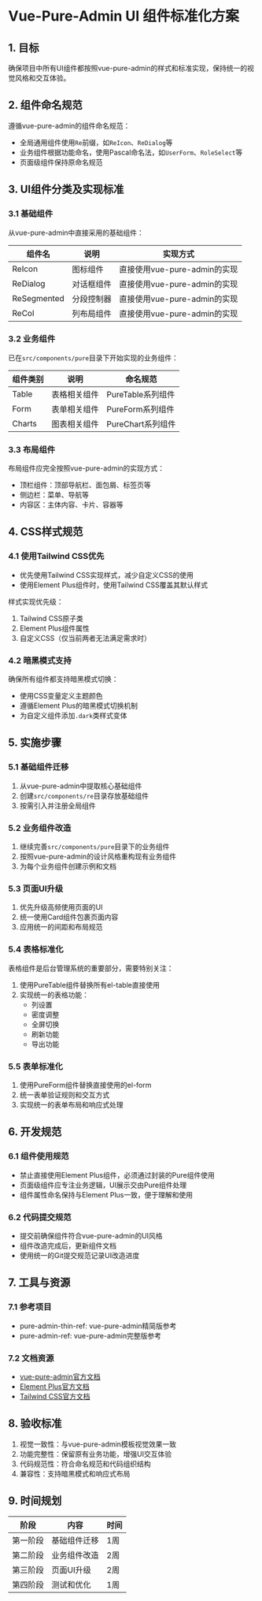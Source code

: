 # Vue-Pure-Admin UI 组件标准化方案

## 1. 目标

确保项目中所有UI组件都按照vue-pure-admin的样式和标准实现，保持统一的视觉风格和交互体验。

## 2. 组件命名规范

遵循vue-pure-admin的组件命名规范：
- 全局通用组件使用`Re`前缀，如`ReIcon`、`ReDialog`等
- 业务组件根据功能命名，使用Pascal命名法，如`UserForm`、`RoleSelect`等
- 页面级组件保持原命名规范

## 3. UI组件分类及实现标准

### 3.1 基础组件

从vue-pure-admin中直接采用的基础组件：

| 组件名 | 说明 | 实现方式 |
| ------ | ---- | ------- |
| ReIcon | 图标组件 | 直接使用vue-pure-admin的实现 |
| ReDialog | 对话框组件 | 直接使用vue-pure-admin的实现 |
| ReSegmented | 分段控制器 | 直接使用vue-pure-admin的实现 |
| ReCol | 列布局组件 | 直接使用vue-pure-admin的实现 |

### 3.2 业务组件

已在`src/components/pure`目录下开始实现的业务组件：

| 组件类别 | 说明 | 命名规范 |
| ------ | ---- | ------- |
| Table | 表格相关组件 | PureTable系列组件 |
| Form | 表单相关组件 | PureForm系列组件 |
| Charts | 图表相关组件 | PureChart系列组件 |

### 3.3 布局组件

布局组件应完全按照vue-pure-admin的实现方式：

- 顶栏组件：顶部导航栏、面包屑、标签页等
- 侧边栏：菜单、导航等
- 内容区：主体内容、卡片、容器等

## 4. CSS样式规范

### 4.1 使用Tailwind CSS优先

- 优先使用Tailwind CSS实现样式，减少自定义CSS的使用
- 使用Element Plus组件时，使用Tailwind CSS覆盖其默认样式

样式实现优先级：
1. Tailwind CSS原子类
2. Element Plus组件属性
3. 自定义CSS（仅当前两者无法满足需求时）

### 4.2 暗黑模式支持

确保所有组件都支持暗黑模式切换：
- 使用CSS变量定义主题颜色
- 遵循Element Plus的暗黑模式切换机制
- 为自定义组件添加`.dark`类样式变体

## 5. 实施步骤

### 5.1 基础组件迁移

1. 从vue-pure-admin中提取核心基础组件
2. 创建`src/components/re`目录存放基础组件
3. 按需引入并注册全局组件

### 5.2 业务组件改造

1. 继续完善`src/components/pure`目录下的业务组件
2. 按照vue-pure-admin的设计风格重构现有业务组件
3. 为每个业务组件创建示例和文档

### 5.3 页面UI升级

1. 优先升级高频使用页面的UI
2. 统一使用Card组件包裹页面内容
3. 应用统一的间距和布局规范

### 5.4 表格标准化

表格组件是后台管理系统的重要部分，需要特别关注：

1. 使用PureTable组件替换所有el-table直接使用
2. 实现统一的表格功能：
   - 列设置
   - 密度调整
   - 全屏切换
   - 刷新功能
   - 导出功能

### 5.5 表单标准化

1. 使用PureForm组件替换直接使用的el-form
2. 统一表单验证规则和交互方式
3. 实现统一的表单布局和响应式处理

## 6. 开发规范

### 6.1 组件使用规范

- 禁止直接使用Element Plus组件，必须通过封装的Pure组件使用
- 页面级组件应专注业务逻辑，UI展示交由Pure组件处理
- 组件属性命名保持与Element Plus一致，便于理解和使用

### 6.2 代码提交规范

- 提交前确保组件符合vue-pure-admin的UI风格
- 组件改造完成后，更新组件文档
- 使用统一的Git提交规范记录UI改造进度

## 7. 工具与资源

### 7.1 参考项目

- pure-admin-thin-ref: vue-pure-admin精简版参考
- pure-admin-ref: vue-pure-admin完整版参考

### 7.2 文档资源

- [vue-pure-admin官方文档](https://pure-admin.github.io/vue-pure-admin)
- [Element Plus官方文档](https://element-plus.org/zh-CN/)
- [Tailwind CSS官方文档](https://tailwindcss.com/docs)

## 8. 验收标准

1. 视觉一致性：与vue-pure-admin模板视觉效果一致
2. 功能完整性：保留原有业务功能，增强UI交互体验
3. 代码规范性：符合命名规范和代码组织结构
4. 兼容性：支持暗黑模式和响应式布局

## 9. 时间规划

| 阶段 | 内容 | 时间 |
| ---- | ---- | ---- |
| 第一阶段 | 基础组件迁移 | 1周 |
| 第二阶段 | 业务组件改造 | 2周 |
| 第三阶段 | 页面UI升级 | 2周 |
| 第四阶段 | 测试和优化 | 1周 | 